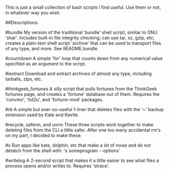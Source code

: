 This is just a small collection of bash scripts I find useful. Use them or not, in whatever way you wish.

##Descriptions: 

#bundle 
My version of the traditional 'bundle' shell script, similar to GNU 'shar'. Includes built-in file integrity checking; can use tar, xz, gzip, etc; creates a plain-text shell script 'archive' that can be used to transport files of any type, and more. See README.bundle.

#countdown
A simple 'for' loop that counts down from any numerical value specified as an argument to the script.

#iextract
Download and extract archives of almost any type, including tarballs, zips, etc.

#thinkgeek_fortunes
A silly script that pulls fortunes from the ThinkGeek fortunes page, and creates a 'fortune' database out of them. Requires the 'convmv', 'hd2u', and 'fortune-mod' packages. 

#rb
A simple but ever-so-useful 1-liner that deletes files with the '~' backup extension used by Kate and Kwrite.

#recycle, saferm, and unrm
These three scripts work together to make deleting files from the CLI a little safer. After one too many accidental rm's on my part, I decided to make these. 

#s
Run apps like kate, dolphin, etc that make a lot of noise and do not detatch from the shell with: 's someprogram --options'

#writelog
A 2-second script that makes it a little easier to see what files a process opens and/or writes to. Requires 'strace'.
